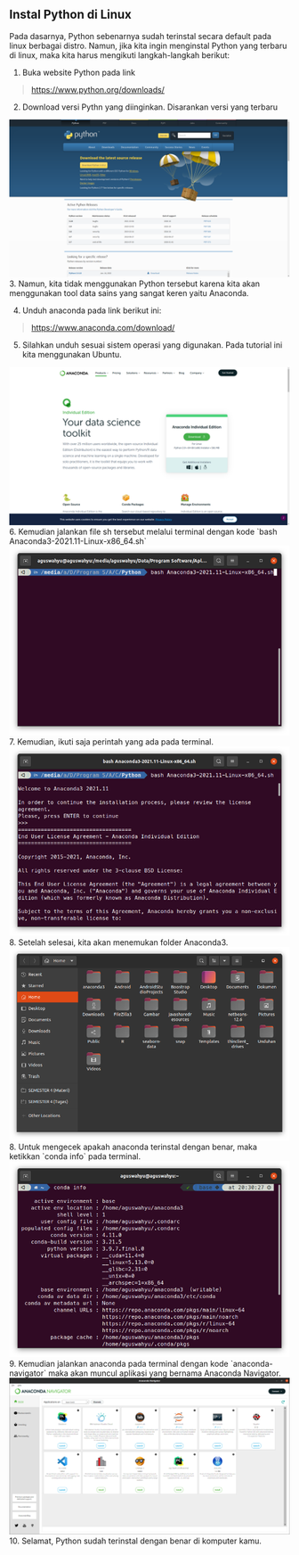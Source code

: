 ## Instal Python di Linux

Pada dasarnya, Python sebenarnya sudah terinstal secara default pada linux berbagai distro. Namun, jika kita ingin menginstal Python yang terbaru di linux, maka kita harus mengikuti langkah-langkah berikut:

1. Buka website Python pada link
  > https://www.python.org/downloads/
2. Download versi Pythn yang diinginkan. Disarankan versi yang terbaru
  <img src="./img/1.png"/>
3. Namun, kita tidak menggunakan Python tersebut karena kita akan menggunakan tool data sains yang sangat keren yaitu Anaconda.

4. Unduh anaconda pada link berikut ini:
  > https://www.anaconda.com/download/

5. Silahkan unduh sesuai sistem operasi yang digunakan. Pada tutorial ini kita menggunakan Ubuntu.
  <img src="./img/2.png"/>
6. Kemudian jalankan file sh tersebut melalui terminal dengan kode `bash Anaconda3-2021.11-Linux-x86_64.sh`
  <img src="./img/3.png"/>
7. Kemudian, ikuti saja perintah yang ada pada terminal.
  <img src="./img/4.png"/>
8. Setelah selesai, kita akan menemukan folder Anaconda3.
  <img src="./img/5.png"/>
8. Untuk mengecek apakah anaconda terinstal dengan benar, maka ketikkan `conda info` pada terminal.
  <img src="./img/6.png"/>
9. Kemudian jalankan anaconda pada terminal dengan kode `anaconda-navigator` maka akan muncul aplikasi yang bernama Anaconda Navigator.
  <img src="./img/7.png"/> 
10. Selamat, Python sudah terinstal dengan benar di komputer kamu.
